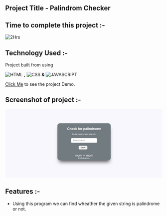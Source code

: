 ## **Project Title** - Palindrom Checker

##  Time to complete this project :-
![2Hrs](https://img.shields.io/badge/2-Hrs-green)


## Technology Used :-

Project  built from using

![HTML](https://img.shields.io/badge/HTML5-orange) 
**,**
![CSS](https://img.shields.io/badge/CSS3-blue)
**&**
![JAVASCRIPT](https://img.shields.io/badge/JAVASCRIPT-yellow)

[Click Me](https://palindrom-checker-khushal.netlify.app/) to see the project Demo.



## Screenshot of  project :-
![screenshot](./palindrom.png)




## Features :-

- Using this program we can find wheather the given string is palindrome or not.

